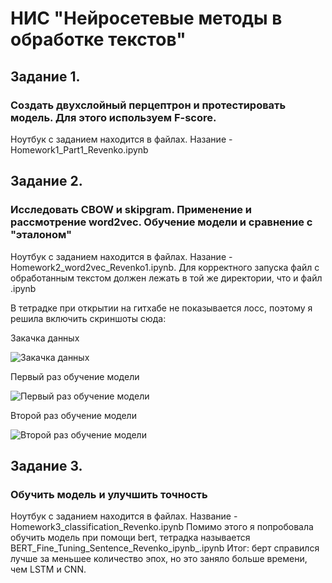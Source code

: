 # НИС "Нейросетевые методы в обработке текстов"

## Задание 1. 
### Создать двухслойный перцептрон и протестировать модель. Для этого используем F-score. 
Ноутбук с заданием находится в файлах. Назание - Homework1_Part1_Revenko.ipynb

## Задание 2. 
### Исследовать CBOW и skipgram. Применение и рассмотрение word2vec. Обучение модели и сравнение с "эталоном"
Ноутбук с заданием находится в файлах. Назание - Homework2_word2vec_Revenko1.ipynb. Для корректного запуска файл с обработанным текстом должен лежать в той же директории, что и файл .ipynb

В тетрадке при открытии на гитхабе не показывается лосс, поэтому я решила включить скриншоты сюда:

Закачка данных

![Закачка данных](https://user-images.githubusercontent.com/32986053/202277398-07908125-7395-4220-bce8-81be251662fa.png)

Первый раз обучение модели

![Первый раз обучение модели](https://user-images.githubusercontent.com/32986053/202277465-dfd4794c-e0d6-4fbc-88e3-a3c5d7ebbb7d.png)

Второй раз обучение модели

![Второй раз обучение модели](https://user-images.githubusercontent.com/32986053/202277563-157e7414-013d-460a-a225-7fe5ec405515.png)

## Задание 3.
### Обучить модель и улучшить точность
Ноутбук с заданием находится в файлах. Название - Homework3_classification_Revenko.ipynb
Помимо этого я попробовала обучить модель при помощи bert, тетрадка называется BERT_Fine_Tuning_Sentence_Revenko_ipynb_.ipynb
Итог: берт справился лучше за меньшее количество эпох, но это заняло больше времени, чем LSTM и CNN.
